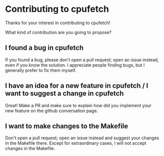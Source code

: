 # Contributing to cpufetch

Thanks for your interest in contributing to cpufetch!

What kind of contribution are you going to propose?

## I found a bug in cpufetch
If you found a bug, please don't open a pull request; open an issue instead, even if you know the solution. I appreciate people finding bugs, but I generally prefer to fix them myself.

## I have an idea for a new feature in cpufetch / I want to suggest a change in cpufetch
Great! Make a PR and make sure to explain how did you implement your new feature on the github conversation page.

## I want to make changes to the Makefile
Don't open a pull request; open an issue instead and suggest your changes in the Makefile there. Except for extraordinary cases, I will not accept changes in the Makefile.
